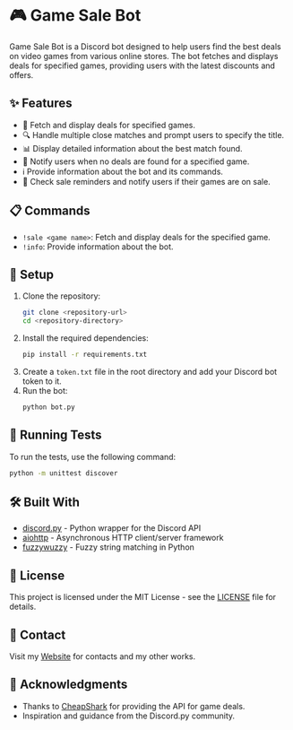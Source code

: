 # 🎮 Game Sale Bot

Game Sale Bot is a Discord bot designed to help users find the best deals on video games from various online stores. The bot fetches and displays deals for specified games, providing users with the latest discounts and offers.

## ✨ Features

- 🛒 Fetch and display deals for specified games.
- 🔍 Handle multiple close matches and prompt users to specify the title.
- 📊 Display detailed information about the best match found.
- 🚫 Notify users when no deals are found for a specified game.
- ℹ️ Provide information about the bot and its commands.
- 🔔 Check sale reminders and notify users if their games are on sale.

## 📋 Commands

- `!sale <game name>`: Fetch and display deals for the specified game.
- `!info`: Provide information about the bot.

## 🚀 Setup

1. Clone the repository:
    ```sh
    git clone <repository-url>
    cd <repository-directory>
    ```
2. Install the required dependencies:
    ```sh
    pip install -r requirements.txt
    ```
3. Create a `token.txt` file in the root directory and add your Discord bot token to it.
4. Run the bot:
    ```sh
    python bot.py
    ```

## 🧪 Running Tests

To run the tests, use the following command:
```sh
python -m unittest discover
```

## 🛠️ Built With

- [discord.py](https://github.com/Rapptz/discord.py) - Python wrapper for the Discord API
- [aiohttp](https://github.com/aio-libs/aiohttp) - Asynchronous HTTP client/server framework
- [fuzzywuzzy](https://github.com/seatgeek/fuzzywuzzy) - Fuzzy string matching in Python

## 📄 License

This project is licensed under the MIT License - see the [LICENSE](LICENSE) file for details.

## 📧 Contact

Visit my [Website](will-hick-cv.click) for contacts and my other works.

## 🙏 Acknowledgments

- Thanks to [CheapShark](https://www.cheapshark.com/) for providing the API for game deals.
- Inspiration and guidance from the Discord.py community.